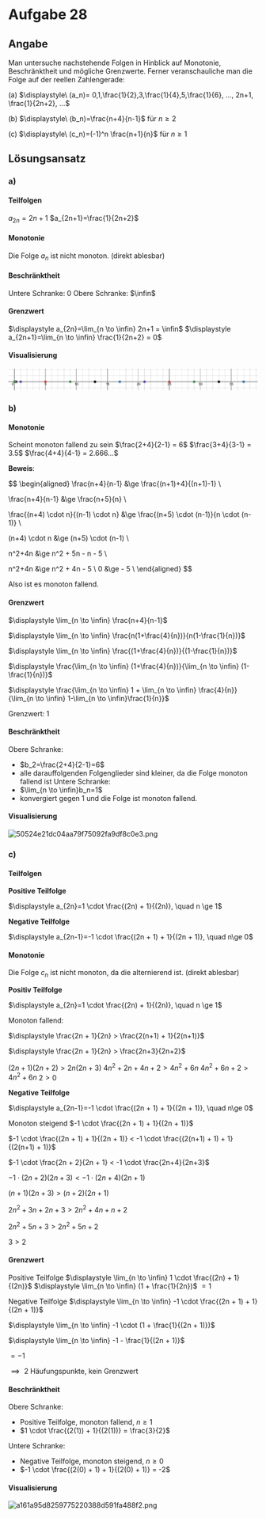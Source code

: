 # Aufgabe 28
## Angabe

Man untersuche nachstehende Folgen in Hinblick auf Monotonie, Beschränktheit und mögliche Grenzwerte. Ferner veranschauliche man die Folge auf der reellen Zahlengerade:

(a) $\displaystyle\ (a_n)= 0,1,\frac{1}{2},3,\frac{1}{4},5,\frac{1}{6}, ..., 2n+1, \frac{1}{2n+2}, ...$

(b) $\displaystyle\ (b_n)=\frac{n+4}{n-1}$ für $n \ge 2$

(c) $\displaystyle\ (c_n)=(-1)^n \frac{n+1}{n}$ für $n \ge 1$


## Lösungsansatz

### a)

#### Teilfolgen

$a_{2n}=2n+1$
$a_{2n+1}=\frac{1}{2n+2}$

#### Monotonie

Die Folge $a_n$ ist nicht monoton. (direkt ablesbar)

#### Beschränktheit

Untere Schranke: $0$
Obere Schranke: $\infin$

#### Grenzwert

$\displaystyle a_{2n}=\lim_{n \to \infin} 2n+1 = \infin$
$\displaystyle a_{2n+1}=\lim_{n \to \infin} \frac{1}{2n+2} = 0$

#### Visualisierung

![410edf1907fa1f665fc40974c707b928.png](media\410edf1907fa1f665fc40974c707b928.png)

<!-- ```javascript
function doThing(n) {
  let value = (n % 2 == 0) ? (2*n+1) : (1/(2*n+2));

  return `(${value}, 0)`
}

output = ""

for(n = 0; n < 20; n++) {
  output += doThing(n) + "\n"
}

output
``` -->

### b)

#### Monotonie

Scheint monoton fallend zu sein
$\frac{2+4}{2-1} = 6$
$\frac{3+4}{3-1} = 3.5$
$\frac{4+4}{4-1} = 2.666...$

**Beweis**:

$$
\begin{aligned}
\frac{n+4}{n-1} &\ge \frac{(n+1)+4}{(n+1)-1} \\

\frac{n+4}{n-1} &\ge \frac{n+5}{n} \\

\frac{(n+4) \cdot n}{(n-1) \cdot n} &\ge \frac{(n+5) \cdot (n-1)}{n \cdot (n-1)} \\

(n+4) \cdot n &\ge (n+5) \cdot (n-1) \\

n^2+4n &\ge n^2 + 5n - n - 5 \\

n^2+4n &\ge n^2 + 4n - 5 \\
0 &\ge - 5 \\
\end{aligned}
$$

Also ist es monoton fallend.

#### Grenzwert

$\displaystyle \lim_{n \to \infin} \frac{n+4}{n-1}$

$\displaystyle \lim_{n \to \infin} \frac{n(1+\frac{4}{n})}{n(1-\frac{1}{n})}$

$\displaystyle \lim_{n \to \infin} \frac{(1+\frac{4}{n})}{(1-\frac{1}{n})}$

$\displaystyle \frac{\lim_{n \to \infin} (1+\frac{4}{n})}{\lim_{n \to \infin} (1-\frac{1}{n})}$

$\displaystyle \frac{\lim_{n \to \infin} 1 + \lim_{n \to \infin} \frac{4}{n}}{\lim_{n \to \infin} 1-\lim_{n \to \infin}\frac{1}{n}}$

Grenzwert: $1$

#### Beschränktheit

Obere Schranke: 
- $b_2=\frac{2+4}{2-1}=6$ 
- alle darauffolgenden Folgenglieder sind kleiner, da die Folge monoton fallend ist
Untere Schranke: 
- $\lim_{n \to \infin}b_n=1$
- konvergiert gegen 1 und die Folge ist monoton fallend.

#### Visualisierung


![50524e21dc04aa79f75092fa9df8c0e3.png](media\50524e21dc04aa79f75092fa9df8c0e3.png)

<!-- ```javascript
function doThing(n) {
  let value = (n+4)/(n-1);

  return `(${value}, 0)`
}

output = ""

for(n = 2; n < 50; n++) {
  output += doThing(n) + "\n"
}

output
``` -->

### c)

#### Teilfolgen

**Positive Teilfolge**

$\displaystyle a_{2n}=1 \cdot \frac{(2n) + 1}{(2n)}, \quad n \ge 1$ 

**Negative Teilfolge**

$\displaystyle a_{2n-1}=-1 \cdot \frac{(2n + 1) + 1}{(2n + 1)}, \quad n\ge 0$


#### Monotonie

Die Folge $c_n$ ist nicht monoton, da die alternierend ist. (direkt ablesbar)

**Positiv Teilfolge**

$\displaystyle a_{2n}=1 \cdot \frac{(2n) + 1}{(2n)}, \quad n \ge 1$ 

Monoton fallend:

$\displaystyle \frac{2n + 1}{2n} > \frac{2(n+1) + 1}{2(n+1)}$

$\displaystyle \frac{2n + 1}{2n} > \frac{2n+3}{2n+2}$

$(2n+1)(2n+2) > 2n(2n + 3)$
$4n^2+2n+4n+2 > 4n^2 + 6n$
$4n^2+6n+2 > 4n^2 + 6n$
$2 > 0$

**Negative Teilfolge**

$\displaystyle a_{2n-1}=-1 \cdot \frac{(2n + 1) + 1}{(2n + 1)}, \quad n\ge 0$

Monoton steigend
$-1 \cdot \frac{(2n + 1) + 1}{(2n + 1)}$

$-1 \cdot \frac{(2n + 1) + 1}{(2n + 1)} < -1 \cdot \frac{(2(n+1) + 1) + 1}{(2(n+1) + 1)}$

$-1 \cdot \frac{2n + 2}{2n + 1} < -1 \cdot \frac{2n+4}{2n+3}$

$-1 \cdot (2n + 2)(2n+3) < -1 \cdot (2n+4)(2n+1)$

$(n + 1)(2n+3) > (n+2)(2n+1)$

$2n^2 + 3n + 2n+3> 2n^2 + 4n + n + 2$

$2n^2 + 5n+3> 2n^2 + 5n + 2$

$3 > 2$

#### Grenzwert

Positive Teilfolge
$\displaystyle \lim_{n \to \infin} 1 \cdot \frac{(2n) + 1}{(2n)}$
$\displaystyle \lim_{n \to \infin} (1 + \frac{1}{2n})$
$= 1$

Negative Teilfolge
$\displaystyle \lim_{n \to \infin} -1 \cdot \frac{(2n + 1) + 1}{(2n + 1)}$

$\displaystyle \lim_{n \to \infin} -1 \cdot (1 + \frac{1}{(2n + 1)})$

$\displaystyle \lim_{n \to \infin} -1 - \frac{1}{(2n + 1)}$

$= -1$

$\implies \text{ 2 Häufungspunkte, kein Grenzwert}$

#### Beschränktheit

Obere Schranke:
- Positive Teilfolge, monoton fallend, $n \ge 1$
- $1 \cdot \frac{(2(1)) + 1}{(2(1))} = \frac{3}{2}$

Untere Schranke:
- Negative Teilfolge, monoton steigend, $n \ge 0$
- $-1 \cdot \frac{(2(0) + 1) + 1}{(2(0) + 1)} = -2$

#### Visualisierung

![a161a95d8259775220388d591fa488f2.png](media\a161a95d8259775220388d591fa488f2.png)

<!-- ```javascript
function doThing(n) {
  let value = (-1) ** n * (n+1)/(n);

  return `(${value}, 0)`
}

output = ""

for(n = 1; n < 50; n++) {
  output += doThing(n) + "\n"
}

output
``` -->



